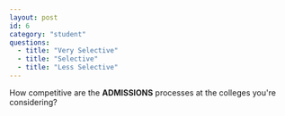 ```yaml
---
layout: post
id: 6
category: "student"
questions:
  - title: "Very Selective"
  - title: "Selective"
  - title: "Less Selective"
---
```

How competitive are the **ADMISSIONS** processes at the colleges you're considering?
